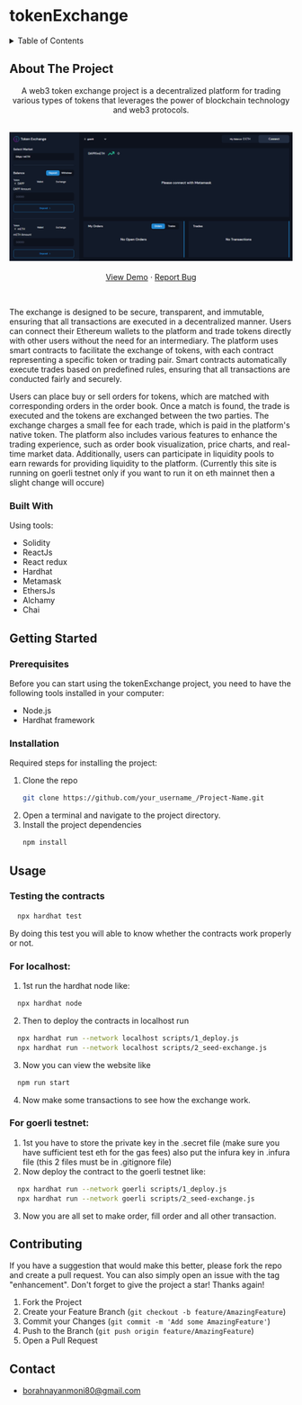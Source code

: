 # tokenExchange





<!-- TABLE OF CONTENTS -->
<details>
  <summary>Table of Contents</summary>
  <ol>
    <li>
      <a href="#about-the-project">About The Project</a>
      <ul>
        <li><a href="#built-with">Built With</a></li>
      </ul>
    </li>
    <li>
      <a href="#getting-started">Getting Started</a>
      <ul>
        <li><a href="#prerequisites">Prerequisites</a></li>
        <li><a href="#installation">Installation</a></li>
      </ul>
    </li>
    <li><a href="#usage">Usage</a></li>
    <li><a href="#contributing">Contributing</a></li>
    <li><a href="#contact">Contact</a></li>
  </ol>
</details>

<!-- ABOUT THE PROJECT -->
## About The Project


  <p align="center">
   A web3 token exchange project is a decentralized platform for trading various types of tokens that leverages the power of blockchain technology and web3 protocols.
    <br />
    <br />
    <div align="center">
    <img src="https://github.com/0xnayan/tokenExchange/blob/master/token.png" alt="Logo" >
    </a>
    <br/>
    <br/>
    <a href="https://cool-meadow-8598.on.fleek.co/">View Demo</a>
    ·
    <a href="https://github.com/0xnayan/tokenExchange/issues">Report Bug</a>
  </p>
</div>
</br>
<p>The exchange is designed to be secure, transparent, and immutable, ensuring that all transactions are executed in a decentralized manner. Users can connect their Ethereum wallets to the platform and trade tokens directly with other users without the need for an intermediary. The platform uses smart contracts to facilitate the exchange of tokens, with each contract representing a specific token or trading pair. Smart contracts automatically execute trades based on predefined rules, ensuring that all transactions are conducted fairly and securely.

Users can place buy or sell orders for tokens, which are matched with corresponding orders in the order book. Once a match is found, the trade is executed and the tokens are exchanged between the two parties. The exchange charges a small fee for each trade, which is paid in the platform's native token.
The platform also includes various features to enhance the trading experience, such as order book visualization, price charts, and real-time market data. Additionally, users can participate in liquidity pools to earn rewards for providing liquidity to the platform.
(Currently this site is running on goerli testnet only if you want to run it on eth mainnet then a slight change will occure)
</p>

### Built With
Using tools:

- Solidity
- ReactJs
- React redux
- Hardhat
- Metamask
- EthersJs
- Alchamy
- Chai

<!-- GETTING STARTED -->
## Getting Started

### Prerequisites

Before you can start using the tokenExchange project, you need to have the following tools installed in your computer:
- Node.js
- Hardhat framework


### Installation

Required steps for installing the project:

1. Clone the repo
   ```sh
   git clone https://github.com/your_username_/Project-Name.git
   ```
2. Open a terminal and navigate to the project directory.
3. Install the project dependencies
   ```sh
   npm install
   ```

<!-- USAGE EXAMPLES -->
## Usage
### Testing the contracts
 ```sh
   npx hardhat test
   ```
By doing this test you will able to know whether the contracts work properly or not.

### For localhost:
1. 1st run the hardhat node like:
 ```sh
   npx hardhat node
   ```
2. Then to deploy the contracts in localhost run
 ```sh
   npx hardhat run --network localhost scripts/1_deploy.js
   npx hardhat run --network localhost scripts/2_seed-exchange.js
   ```
3. Now you can view the website like
 ```sh
   npm run start
   ```
4. Now make some transactions to see how the exchange work.
### For goerli testnet:
1. 1st you have to store the private key in the .secret file (make sure you have sufficient test eth for the gas fees) also put the infura key in .infura file
(this 2 files must be in .gitignore file)
2. Now deploy the contract to the goerli testnet like:
 ```sh
   npx hardhat run --network goerli scripts/1_deploy.js
   npx hardhat run --network goerli scripts/2_seed-exchange.js
   ```
3. Now you are all set to make order, fill order and all other transaction.

<!-- CONTRIBUTING -->
## Contributing

If you have a suggestion that would make this better, please fork the repo and create a pull request. You can also simply open an issue with the tag "enhancement".
Don't forget to give the project a star! Thanks again!

1. Fork the Project
2. Create your Feature Branch (`git checkout -b feature/AmazingFeature`)
3. Commit your Changes (`git commit -m 'Add some AmazingFeature'`)
4. Push to the Branch (`git push origin feature/AmazingFeature`)
5. Open a Pull Request

<!-- CONTACT -->
## Contact

- borahnayanmoni80@gmail.com
